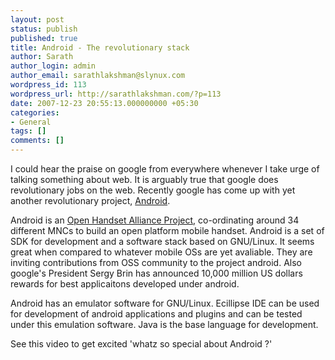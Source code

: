 ```yaml
---
layout: post
status: publish
published: true
title: Android - The revolutionary stack
author: Sarath
author_login: admin
author_email: sarathlakshman@slynux.com
wordpress_id: 113
wordpress_url: http://sarathlakshman.com/?p=113
date: 2007-12-23 20:55:13.000000000 +05:30
categories:
- General
tags: []
comments: []
---
```

I could hear the praise on google from everywhere whenever I take urge of talking something about web. It is arguably true that google does revolutionary jobs on the web. Recently google has come up with yet another revolutionary project, <a href="http://code.google.com/android/">Android</a>.

Android  is an <a href="http://www.openhandsetalliance.com/index.html">Open Handset Alliance Project</a>, co-ordinating around 34 different MNCs to build an open platform mobile handset. Android is a set of SDK for development and a software stack based on GNU/Linux. It seems great when compared to whatever mobile OSs are yet avaliable. They are inviting contributions from OSS community to the project android. Also google's President Sergy Brin has announced 10,000 million US dollars rewards for best applicaitons developed under android.

Android has an emulator software for GNU/Linux. Ecillipse IDE can be used for development of android applications and plugins and can be tested under this emulation software. Java is the base language for development.

See this video to get excited 'whatz so special about Android ?'


<object width="425" height="355"><param name="movie" value="http://www.youtube.com/v/1FJHYqE0RDg&rel=1"></param><param name="wmode" value="transparent"></param><embed src="http://www.youtube.com/v/1FJHYqE0RDg&rel=1" type="application/x-shockwave-flash" wmode="transparent" width="365" height="285"></embed></object>

